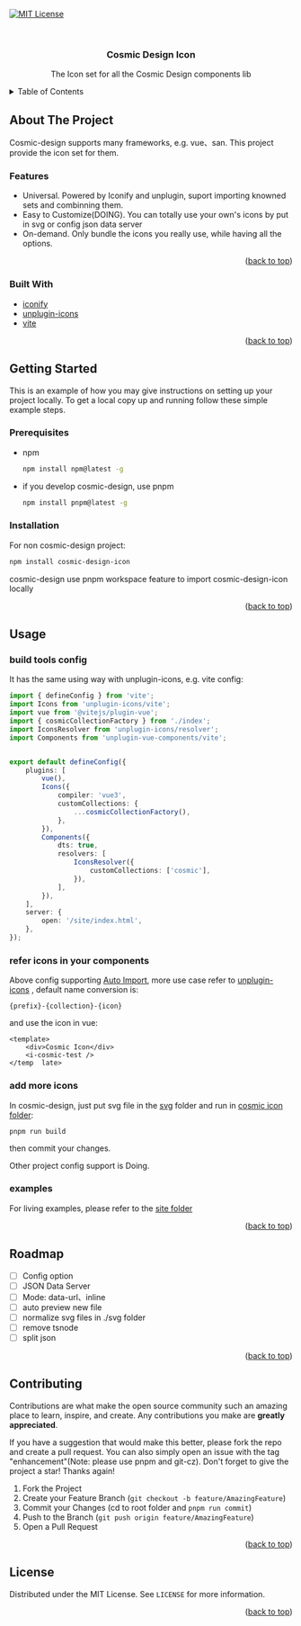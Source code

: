 <div id="top"></div>


<!-- PROJECT SHIELDS -->
[![MIT License][license-shield]][license-url]


<!-- PROJECT LOGO -->
<br />
<div align="center">
  <h3 align="center">Cosmic Design Icon</h3>
  <p align="center">
    The Icon set for all the Cosmic Design components lib
    <br />
  </p>
</div>


<!-- TABLE OF CONTENTS -->
<details>
  <summary>Table of Contents</summary>
  <ol>
    <li>
      <a href="#about-the-project">About The Project</a>
      <ul>
        <li><a href="#built-with">Built With</a></li>
      </ul>
    </li>
    <li>
      <a href="#getting-started">Getting Started</a>
      <ul>
        <li><a href="#prerequisites">Prerequisites</a></li>
        <li><a href="#installation">Installation</a></li>
      </ul>
    </li>
    <li><a href="#usage">Usage</a></li>
    <li><a href="#roadmap">Roadmap</a></li>
    <li><a href="#contributing">Contributing</a></li>
    <li><a href="#license">License</a></li>
    <li><a href="#contact">Contact</a></li>
    <li><a href="#acknowledgments">Acknowledgments</a></li>
  </ol>
</details>


<!-- ABOUT THE PROJECT -->
## About The Project

Cosmic-design supports many frameworks, e.g. vue、san. This project provide the  icon set for them.

### Features

* Universal. Powered by Iconify and unplugin, suport importing knowned sets and combinning them.
* Easy to Customize(DOING). You can totally use your own's icons by put in svg or config json data server
* On-demand. Only bundle the icons you really use, while having all the options.

<p align="right">(<a href="#top">back to top</a>)</p>

### Built With

* [iconify](https://nextjs.org/)
* [unplugin-icons](https://github.com/antfu/unplugin-icons)
* [vite](https://vuejs.org/)

<p align="right">(<a href="#top">back to top</a>)</p>


<!-- GETTING STARTED -->
## Getting Started

This is an example of how you may give instructions on setting up your project locally.
To get a local copy up and running follow these simple example steps.

### Prerequisites

* npm
  ```sh
  npm install npm@latest -g
  ```
* if you develop cosmic-design, use pnpm
  ```sh
  npm install pnpm@latest -g
  ```

### Installation

For non cosmic-design project:
```sh
npm install cosmic-design-icon
```
cosmic-design use pnpm workspace feature to import cosmic-design-icon locally

<p align="right">(<a href="#top">back to top</a>)</p>


<!-- USAGE EXAMPLES -->
## Usage

### build tools config
It has the same using way with unplugin-icons, e.g. vite config:
```typescript
import { defineConfig } from 'vite';
import Icons from 'unplugin-icons/vite';
import vue from '@vitejs/plugin-vue';
import { cosmicCollectionFactory } from './index';
import IconsResolver from 'unplugin-icons/resolver';
import Components from 'unplugin-vue-components/vite';


export default defineConfig({
    plugins: [
        vue(),
        Icons({
            compiler: 'vue3',
            customCollections: {
                ...cosmicCollectionFactory(),
            },
        }),
        Components({
            dts: true,
            resolvers: [
                IconsResolver({
                    customCollections: ['cosmic'],
                }),
            ],
        }),
    ],
    server: {
        open: '/site/index.html',
    },
});
```

### refer icons in your components
Above config supporting [Auto Import](https://github.com/antfu/unplugin-icons#auto-importing), more use case refer to [unplugin-icons](https://github.com/antfu/unplugin-icons) , default name conversion is:

```
{prefix}-{collection}-{icon}
```

and use the icon in vue:


```vue
<template>
    <div>Cosmic Icon</div>
    <i-cosmic-test />
</temp  late>
```

### add more icons
In cosmic-design, just put svg file in the [svg](./svg) folder and run in [cosmic icon folder](./):

```
pnpm run build
```

then commit your changes.

Other project config support is Doing.


### examples
For living examples, please refer to the [site folder](./site)

<p align="right">(<a href="#top">back to top</a>)</p>


<!-- ROADMAP -->
## Roadmap

- [ ] Config option
- [ ] JSON Data Server
- [ ] Mode: data-url、inline
- [ ] auto preview new file
- [ ] normalize svg files in ./svg folder
- [ ] remove tsnode
- [ ] split json

<p align="right">(<a href="#top">back to top</a>)</p>


<!-- CONTRIBUTING -->
## Contributing

Contributions are what make the open source community such an amazing place to learn, inspire, and create. Any contributions you make are **greatly appreciated**.

If you have a suggestion that would make this better, please fork the repo and create a pull request. You can also simply open an issue with the tag "enhancement"(Note: please use pnpm and git-cz).
Don't forget to give the project a star! Thanks again!

1. Fork the Project
2. Create your Feature Branch (`git checkout -b feature/AmazingFeature`)
3. Commit your Changes (cd to root folder and `pnpm run commit`)
4. Push to the Branch (`git push origin feature/AmazingFeature`)
5. Open a Pull Request

<p align="right">(<a href="#top">back to top</a>)</p>


<!-- LICENSE -->
## License

Distributed under the MIT License. See `LICENSE` for more information.

<p align="right">(<a href="#top">back to top</a>)</p>


<!-- MARKDOWN LINKS & IMAGES -->
<!-- https://www.markdownguide.org/basic-syntax/#reference-style-links -->
[license-shield]: https://img.shields.io/github/license/design-to-release/cosmic-design.svg?style=for-the-badge
[license-url]: https://github.com/design-to-release/cosmic-design/blob/master/LICENSE
